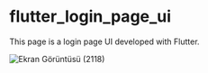 # flutter_login_page_ui
 This page is a login page UI developed with Flutter.


 ![Ekran Görüntüsü (2118)](https://github.com/VeliCKR/flutter_login_page_ui/assets/92634169/b73bd29e-2d4c-43ee-847e-1b4b2e26b3e8)

